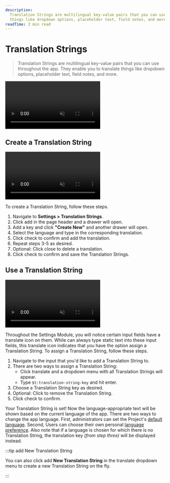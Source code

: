 ```yaml
---
description:
  Translation Strings are multilingual key-value pairs that you can use throughout the app. They enable you to translate
  things like dropdown options, placeholder text, field notes, and more.
readTime: 3 min read
---
```


# Translation Strings

> Translation Strings are multilingual key-value pairs that you can use throughout the app. They enable you to translate
> things like dropdown options, placeholder text, field notes, and more.

<video autoplay playsinline muted loop controls>
<source src="https://cdn.directus9.io/docs/v9/configuration/translation-strings/translation-strings-20220615A/translation-strings-20220615A.mp4" type="video/mp4" />
</video>

## Create a Translation String

<video autoplay playsinline muted loop controls>
<source src="https://cdn.directus9.io/docs/v9/configuration/translation-strings/translation-strings-20220616A/create-and-manage-a-trasnlation-string-20220616A.mp4" type="video/mp4" />
</video>

To create a Translation String, follow these steps.

1. Navigate to **Settings > Translation Strings**.
2. Click <span mi btn>add</span> in the page header and a drawer will open.
3. Add a key and click **"Create New"** and another drawer will open.
4. Select the language and type in the corresponding translation.
5. Click <span mi btn>check</span> to confirm and add the translation.
6. Repeat steps 3-5 as desired.
7. Optional: Click <span mi icon>close</span> to delete a translation.
8. Click <span mi btn>check</span> to confirm and save the Translation Strings.

## Use a Translation String

<video autoplay playsinline muted loop controls>
<source src="https://cdn.directus9.io/docs/v9/configuration/translation-strings/translation-strings-20220616A/assign-and-remove-translation-string-20220616A.mp4" type="video/mp4" />
</video>

Throughout the Settings Module, you will notice certain input fields have a <span mi icon>translate</span> icon on them.
While can always type static text into these input fields, this <span mi icon>translate</span> icon indicates that you
have the option assign a Translation String. To assign a Translation String, follow these steps.

1. Navigate to the input that you'd like to add a Translation String to.
2. There are two ways to assign a Translation String:
   - Click <span mi icon>translate</span> and a dropdown menu with all Translation Strings will appear.
   - Type `$t:translation-string-key` and hit enter.
3. Choose a Translation String key as desired.
4. Optional: Click to remove the Translation String.
5. Click <span mi btn>check</span> to confirm.

Your Translation String is set! Now the language-appropriate text will be shown based on the current language of the
app. There are two ways to change the app language. First, administrators can set the Project's
[default language](/configuration/project-settings#general). Second, Users can choose their own personal
[language preference](/app/user-directory#user-preferences). Also note that if a language is chosen for which there is
no Translation String, the translation key _(from step three)_ will be displayed instead.

:::tip <span mi icon prmry>add</span> New Translation String

You can also click <span mi icon prmry>add</span> **New Translation String** in the <span mi icon>translate</span>
dropdown menu to create a new Translation String on the fly.

:::
